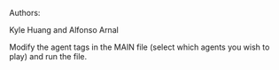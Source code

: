 Authors:

Kyle Huang
and
Alfonso Arnal

Modify the agent tags in the MAIN file (select which agents you wish to play) and run the file.
